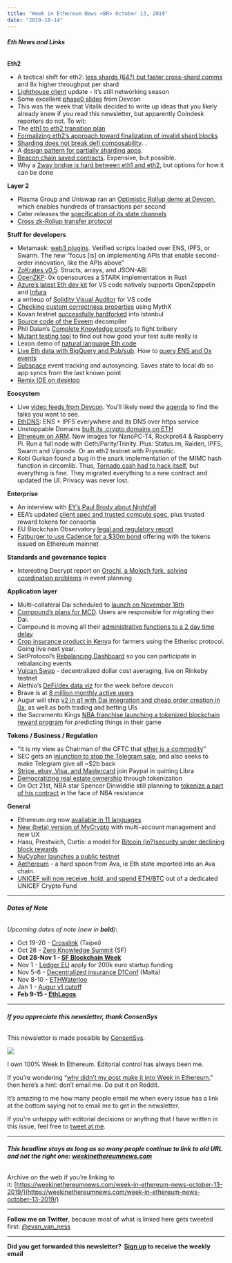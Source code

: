 ```yaml
---
title: "Week in Ethereum News <BR> October 13, 2019"
date: "2019-10-14"
---
```


###### **Eth News and Links**

**Eth2**

- A tactical shift for eth2: [less shards (64?) but faster cross-shard comms](https://notes.ethereum.org/@vbuterin/HkiULaluS) and 8x higher throughput per shard
- [Lighthouse client](https://lighthouse.sigmaprime.io/update-16.html) update - it’s still networking season
- Some excellent [phase0 slides](https://docs.google.com/presentation/d/1MZ-E6TVwomt4rqz-P2Bd_X3DFUW9fWDQkxUP_QJhkyw/edit?pli=1#slide=id.g621e2d5823_0_205) from Devcon
- This was the week that Vitalik decided to write up ideas that you likely already knew if you read this newsletter, but apparently Coindesk reporters do not. To wit:
- The [eth1 to eth2 transition plan](https://ethresear.ch/t/the-eth1-eth2-transition/6265)
- [Formalizing eth2’s approach toward finalization of invalid shard blocks](https://ethresear.ch/t/formalizing-and-improving-eth2s-approach-toward-finalization-of-invalid-shard-blocks/6263)
- [Sharding does not break defi composability](https://ethresear.ch/t/cross-shard-defi-composability/6268). .
- A [design pattern for partially sharding apps](https://ethresear.ch/t/partially-sharding-single-threaded-apps-a-design-pattern/6287).
- [Beacon chain saved contracts](https://ethresear.ch/t/on-beacon-chain-saved-contracts/6295). Expensive, but possible.
- Why a [2way bridge is hard between eth1 and eth2](https://ethresear.ch/t/two-way-bridges-between-eth1-and-eth2/6286), but options for how it can be done

**Layer 2**

- Plasma Group and Uniswap ran an [Optimistic Rollup demo at Devcon](https://decrypt.co/10030/plasma-group-and-uniswap-release-new-ethereum-scaling-solution-at-devcon), which enables hundreds of transactions per second
- Celer releases the [specification of its state channels](https://www.celer.network/docs/celercore/)
- [Cross zk-Rollup transfer protocol](https://ethresear.ch/t/trustless-and-secure-cross-zk-rollup-transfer-protocol/6255/2)

**Stuff for developers**

- Metamask: [web3 plugins](https://medium.com/metamask/introducing-the-next-evolution-of-the-web3-wallet-4abdf801a4ee). Verified scripts loaded over ENS, IPFS, or Swarm. The new “focus \[is\] on implementing APIs that enable second-order innovation, like the APIs above”
- [ZoKrates v0.5](https://github.com/Zokrates/ZoKrates/releases/tag/0.5.0). Structs, arrays, and JSON-ABI
- [OpenZKP](https://blog.0xproject.com/introducing-openzkp-1dea6b22dceb): 0x opensources a STARK implementation in Rust
- [Azure’s latest Eth dev kit](https://cloudblogs.microsoft.com/opensource/2019/10/08/microsoft-azure-blockchain-dev-kit-updates-ethereum-devcon/) for VS code natively supports OpenZeppelin and [Infura](https://blog.infura.io/infura-now-natively-supported-in-the-azure-blockchain-development-kit-for-ethereum-430fb02f1c9b)
- a writeup of [Solidity Visual Auditor](https://diligence.consensys.net/blog/2019/10/solidity-visual-auditor-extension-for-vs-code/) for VS code
- [Checking custom correctness properties](https://medium.com/consensys-diligence/checking-custom-correctness-properties-of-smart-contracts-using-mythx-25cbac5d7852) using MythX
- Kovan testnet [successfully hardforked](https://twitter.com/kovantestnet/status/1183326400784158721) into Istanbul
- [Source code of the Eveem](https://github.com/eveem-org/panoramix) decompiler
- Phil Daian’s [Complete Knowledge proofs](https://twitter.com/phildaian/status/1181822995993681921) to fight bribery
- [Mutant testing tool](https://medium.com/swlh/introduction-into-mutation-testing-d6512dc702b0) to find out how good your test suite really is
- Lexon demo of [natural language Eth code](http://demo.lexon.tech/apps/editor/)
- [Live Eth data with BigQuery and Pub/sub](https://medium.com/google-cloud/live-ethereum-and-bitcoin-data-in-google-bigquery-and-pub-sub-765b71cd57b5). How to [query ENS and Ox events](https://medium.com/@medvedev1088/query-ens-and-0x-events-with-sql-in-google-bigquery-4d197206e644)
- [Subspace](https://subspace.status.im/) event tracking and autosyncing. Saves state to local db so app syncs from the last known point
- [Remix IDE on desktop](https://medium.com/remix-ide/remix-desktop-8c1e9e946ee1)

**Ecosystem**

- Live [video feeds from Devcon](https://slideslive.com/ethereum). You’ll likely need the [agenda](https://devcon.org/agenda) to find the talks you want to see.
- [EthDNS](https://medium.com/the-ethereum-name-service/ethdns-9d56298fa38a): ENS + IPFS everywhere and its DNS over https service
- Unstoppable Domains [built its .crypto domains on ETH](https://medium.com/unstoppabledomain/crypto-ac3eec150768)
- [Ethereum on ARM](https://www.reddit.com/r/ethereum/comments/dehcq9/ethereum_on_arm_nanopct4_rockpro64_and_raspberry/). New images for NanoPC-T4, Rockpro64 & Raspberry Pi. Run a full node with Geth/Parity/Trinity. Plus: Status.im, Raiden, IPFS, Swarm and Vipnode. Or an eth2 testnet with Prysmatic.
- Kobi Gurkan found a bug in the snark implementation of the MIMC hash function in circomlib. Thus, [Tornado.cash had to hack itself](https://medium.com/@tornado.cash.mixer/tornado-cash-got-hacked-by-us-b1e012a3c9a8), but everything is fine. They migrated everything to a new contract and updated the UI. Privacy was never lost.

**Enterprise**

- An interview with [EY’s Paul Brody about Nightfall](https://decrypt.co/10241/inside-eys-radical-plan-to-get-major-businesses-using-ethereum)
- EEA’s updated [client spec and trusted compute spec](https://entethalliance.org/enterprise-ethereum-alliance-unveils-token-enabled-blockchain-in-action-at-devcon-5/), plus trusted reward tokens for consortia
- EU Blockchain Observatory [legal and regulatory report](https://www.eublockchainforum.eu/sites/default/files/reports/report_legal_v1.0.pdf?width=1024&height=800&iframe=true)
- [Fatburger to use Cadence for a $30m bond](https://www.forbes.com/sites/benjaminpirus/2019/10/09/fatburger-and-others-feed-30-million-into-ethereum-for-new-bond-offering/#1f647b2e115b) offering with the tokens issued on Ethereum mainnet

**Standards and governance topics**

- Interesting Decrypt report on [Orochi, a Moloch fork, solving coordination problems](https://decrypt.co/10286/orochi-the-mysterious-dao-powering-events-at-devcon-5) in event planning

**Application layer**

- Multi-collateral Dai scheduled to [launch on November 18th](https://blog.makerdao.com/breaking-launch-date-of-multi-collateral-dai-announced-at-devcon-5/)
- [Compound’s plans for MCD](https://medium.com/compound-finance/support-for-multi-collateral-dai-c8691d0ef794). Users are responsible for migrating their Dai.
- Compound is moving all their [administrative functions to a 2 day time delay](https://twitter.com/compoundfinance/status/1183111626607738892)
- [Crop insurance product in Keny](https://www.reddit.com/r/ethereum/comments/dg0zmb/sprout_climate_insurance_powered_by_etherisc/)a for farmers using the Etherisc protocol. Going live next year.
- SetProtocol’s [Rebalancing Dashboard](https://medium.com/set-protocol/introducing-the-rebalancing-dashboard-9130e31435d9) so you can participate in rebalancing events
- [Vulcan Swap](https://www.reddit.com/r/ethfinance/comments/ddlbqx/just_found_vulcan_swap_a_decentralized_dca_order/) - decentralized dollar cost averaging, live on Rinkeby testnet
- Alethio’s [DeFi/dex data viz](https://twitter.com/AlethioEthstats/status/1181055545987366912) for the week before devcon
- Brave is at [8 million monthly active users](https://twitter.com/BrendanEich/status/1181370032032321536)
- Augur will ship [v2 in q1 with Dai integration and cheap order creation in 0x](https://www.augur.net/blog/v2-and-beyond/), as well as both trading and betting UIs
- the Sacramento Kings [NBA franchise launching a tokenized blockchain reward program](https://www.nba.com/kings/news/sacramento-kings-and-blockparty-launch-nbas-first-blockchain-driven-token-power-predictive) for predicting things in their game

**Tokens / Business / Regulation**

- “It is my view as Chairman of the CFTC that [ether is a commodity](https://www.cftc.gov/PressRoom/PressReleases/8051-19)”
- SEC gets an [injunction to stop the Telegram sale](https://www.sec.gov/news/press-release/2019-212), and also seeks to make Telegram give all ~$2b back
- [Stripe, ebay, Visa, and Mastercard](https://decrypt.co/10277/stripe-ebay-mastercard-quit-facebook-libra) join Paypal in quitting Libra
- [Democratizing real estate ownership](https://medium.com/realtplatform/becoming-the-landlord-of-the-future-6071abc2812a) through tokenization
- On Oct 21st, NBA star Spencer Dinwiddie still planning to [tokenize a part of his contract](https://twitter.com/SDinwiddie_25/status/1183455939774599170) in the face of NBA resistance

**General**

- Ethereum.org now [available in 11 languages](https://ethereum.org/languages/)
- [New (beta) version of MyCrypto](https://medium.com/mycrypto/live-now-try-the-new-mycrypto-4ee7d5fa7700) with multi-account management and new UX
- Hasu, Prestwich, Curtis: a model for [Bitcoin (in?)security under declining block rewards](https://uncommoncore.co/research-paper-a-model-for-bitcoins-security-and-the-declining-block-subsidy/)
- [NuCypher launches a public testnet](https://blog.nucypher.com/the-final-countdown/)
- [Aethereum](https://medium.com/avalabs/athereum-ethereum-on-avalanche-consensus-ava-labs-7effcb94b797) - a hard spoon from Ava, ie Eth state imported into an Ava chain.
- [UNICEF will now receive, hold, and spend ETH/BTC](https://www.forbes.com/sites/michaeldelcastillo/2019/10/08/6-billion-united-nations-agency-launches-bitcoin-ethereum-crypto-fund) out of a dedicated UNICEF Crypto Fund

* * *

###### **Dates of Note**

_Upcoming dates of note (new in **bold**)_**:**

- Oct 19-20 - [Crosslink](https://crosslink.taipei/) (Taipei)
- Oct 26 - [Zero Knowledge Summit](https://www.zeroknowledge.fm/summit) (SF)
- **Oct 28-Nov 1 - [SF Blockchain Week](https://sfblockchainweek.io/)**
- Nov 1 - [Ledger EU](https://ledgerproject.eu/) apply for 200k euro startup funding
- Nov 5-6 - [Decentralized insurance D1Conf](https://blog.etherisc.com/d1conf-2019-to-focus-on-blockchain-adoption-november-5-6th-in-malta-3b8b582ac7b4) (Malta)
- Nov 8-10 - [ETHWaterloo](https://ethwaterloo.com/)
- Jan 1 - [Augur v1 cutoff](https://www.augur.net/blog/v1-cutoff-update/)
- **Feb 9-15 - [EthLagos](https://ethlagos.io/)**

* * *

###### **If you appreciate this newsletter, thank ConsenSys**

This newsletter is made possible by [ConsenSys](https://consensys.net/).  

[![](https://cdn.substack.com/image/fetch/w_1100,c_limit,f_auto,q_auto:good/https%3A%2F%2Fbucketeer-e05bbc84-baa3-437e-9518-adb32be77984.s3.amazonaws.com%2Fpublic%2Fimages%2F08f1b2fd-57e2-4d4b-bd42-730c769114be_240x240.jpeg)](https://cdn.substack.com/image/fetch/c_limit,f_auto,q_auto:good/https%3A%2F%2Fbucketeer-e05bbc84-baa3-437e-9518-adb32be77984.s3.amazonaws.com%2Fpublic%2Fimages%2F08f1b2fd-57e2-4d4b-bd42-730c769114be_240x240.jpeg)

I own 100% Week In Ethereum. Editorial control has always been me.

If you’re wondering “[why didn’t my post make it into Week in Ethereum](https://www.evanvanness.com/post/179914035841/why-didnt-my-post-make-the-newsletter),” then here’s a hint: don’t email me. Do put it on Reddit.

It’s amazing to me how many people email me when every issue has a link at the bottom saying not to email me to get in the newsletter.

If you're unhappy with editorial decisions or anything that I have written in this issue, feel free to [tweet at me](https://twitter.com/evan_van_ness).

* * *

###### **This headline stays as long as so many people continue to link to old URL and not the right one: [weekinethereumnews.com](https://weekinethereumnews.com/)**

Archive on the web if you’re linking to it: [https://weekinethereumnews.com/week-in-ethereum-news-october-13-2019/](https://weekinethereumnews.com/week-in-ethereum-news-october-13-2019/)

* * *

**Follow me on Twitter**, because most of what is linked here gets tweeted first: [@evan\_van\_ness](https://twitter.com/evan_van_ness)

* * *

**Did you get forwarded this newsletter?  [Sign up](https://weekinethereum.substack.com/subscribe#about) to receive the weekly email**

